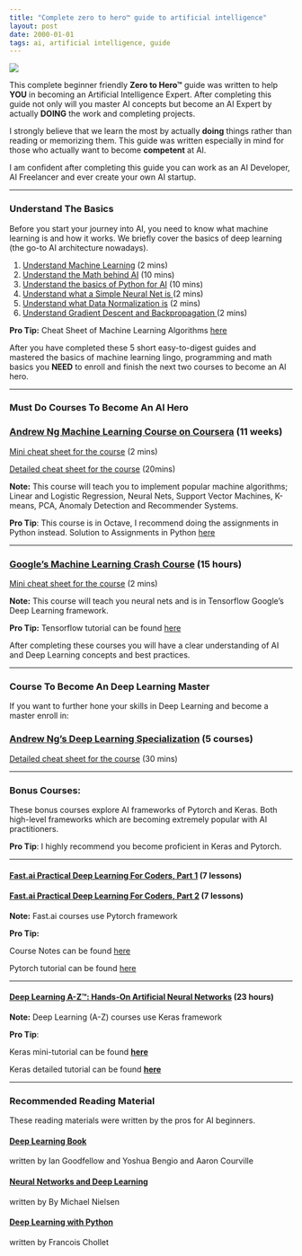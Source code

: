 ```yaml
---
title: "Complete zero to hero™ guide to artificial intelligence"
layout: post
date: 2000-01-01
tags: ai, artificial intelligence, guide 
---
```



![](https://cdn-images-1.medium.com/max/800/1*9dFhDNjp7iC-V1aEPd6ppw.jpeg)

This complete beginner friendly **Zero to Hero™** guide was written to help
**YOU** in becoming an Artificial Intelligence Expert. After completing this
guide not only will you master AI concepts but become an AI Expert by actually
**DOING** the work and completing projects.

I strongly believe that we learn the most by actually **doing** things rather
than reading or memorizing them. This guide was written especially in mind for
those who actually want to become **competent** at AI.

I am confident after completing this guide you can work as an AI Developer, AI
Freelancer and ever create your own AI startup.

*****

### Understand The Basics

Before you start your journey into AI, you need to know what machine learning is
and how it works. We briefly cover the basics of deep learning (the go-to AI
architecture nowadays).

1.  [Understand Machine
Learning](https://lahorekid.github.io/2019/01/01/dummy-ml.html)
(2 mins)
2.  [Understand the Math behind
AI](https://lahorekid.github.io/2019/01/01/dummy-math.html)
(10 mins)
3.  [Understand the basics of Python for
AI](https://lahorekid.github.io/2019/01/01/dummy-python.html) (10
mins)
4.  [Understand what a Simple Neural Net is
](https://lahorekid.github.io/2019/01/01/neural-net.html)(2
mins)
5.  [Understand what Data Normalization
is](https://lahorekid.github.io/2019/01/01/dummy-data.html)
(2 mins)
6.  [Understand Gradient Descent and Backpropagation
](https://lahorekid.github.io/2019/01/01/dummy-grad.html)(2 mins)

**Pro Tip:** Cheat Sheet of Machine Learning Algorithms
[here](http://ml-cheatsheet.readthedocs.io/en/latest/index.html)

After you have completed these 5 short easy-to-digest guides and mastered the
basics of machine learning lingo, programming and math basics you **NEED** to
enroll and finish the next two courses to become an AI hero.

*****

### **Must Do Courses To Become An AI Hero**

### [Andrew Ng Machine Learning Course on Coursera](https://www.coursera.org/learn/machine-learning) (11 weeks)

[Mini cheat sheet for the course](https://medium.com/@lahorekid/cheat-sheet-for-andrew-ngs-machine-learning-course-on-coursera-9933ee3b608f)
(2 mins)

[Detailed cheat sheet for the course](https://www.slideshare.net/TessFerrandez/a-developers-guide-to-machine-learning#stats-panel) (20mins)

**Note:** This course will teach you to implement popular machine algorithms;
Linear and Logistic Regression, Neural Nets, Support Vector Machines, K-means,
PCA, Anomaly Detection and Recommender Systems.

**Pro Tip**: This course is in Octave, I recommend doing the assignments in
Python instead. Solution to Assignments in Python
[here](https://github.com/JWarmenhoven/Coursera-Machine-Learning)

*****

### [Google’s Machine Learning Crash Course](https://developers.google.com/machine-learning/crash-course/) (15 hours)

[Mini cheat sheet for the course](https://medium.com/@lahorekid/cheat-sheet-for-googles-machine-learning-crash-course-53f401ff0356)
(2 mins)

**Note:** This course will teach you neural nets and is in Tensorflow Google’s
Deep Learning framework.

**Pro Tip:** Tensorflow tutorial can be found
[here](https://www.tensorflow.org/tutorials/)

After completing these courses you will have a clear understanding of AI and
Deep Learning concepts and best practices.

*****

### Course To Become An Deep Learning Master

If you want to further hone your skills in Deep Learning and become a master
enroll in:

### [Andrew Ng’s Deep Learning Specialization](https://www.coursera.org/specializations/deep-learning) (5 courses)

[Detailed cheat sheet for the course](https://www.slideshare.net/TessFerrandez/notes-from-coursera-deep-learning-courses-by-andrew-ng) (30 mins)

*****

### Bonus Courses:

These bonus courses explore AI frameworks of Pytorch and Keras. Both high-level
frameworks which are becoming extremely popular with AI practitioners.

**Pro Tip**: I highly recommend you become proficient in Keras and Pytorch.

*****

#### [Fast.ai Practical Deep Learning For Coders, Part 1](http://course.fast.ai/) (7 lessons)

#### [Fast.ai Practical Deep Learning For Coders, Part 2](http://course.fast.ai/part2.html) (7 lessons)

**Note:** Fast.ai courses use Pytorch framework

**Pro Tip:**

Course Notes can be found [here](http://wiki.fast.ai/index.php/Course_notes)

Pytorch tutorial can be found [here](https://pytorch.org/tutorials/)

*****

#### [Deep Learning A-Z™: Hands-On Artificial Neural Networks](https://www.udemy.com/deeplearning/) (23 hours)

**Note:** Deep Learning (A-Z) courses use Keras framework

**Pro Tip**:

Keras mini-tutorial can be found [**here**](https://elitedatascience.com/keras-tutorial-deep-learning-in-python)

Keras detailed tutorial can be found [**here**](https://blog.keras.io/category/tutorials.html)

*****

### **Recommended Reading Material**

These reading materials were written by the pros for AI beginners.

#### [Deep Learning Book](http://www.deeplearningbook.org/)

written by Ian Goodfellow and Yoshua Bengio and Aaron Courville

#### [Neural Networks and Deep Learning](http://neuralnetworksanddeeplearning.com/)

written by By Michael Nielsen

#### [Deep Learning with Python](http://www.deeplearningitalia.com/wp-content/uploads/2017/12/Dropbox_Chollet.pdf)

written by Francois Chollet

